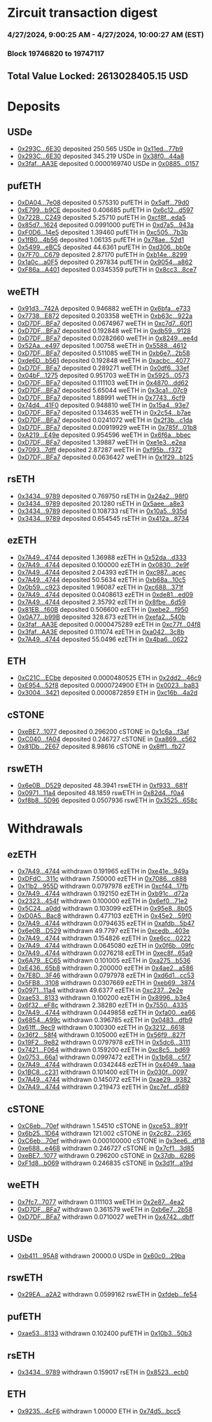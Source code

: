 # Zircuit transaction digest
### 4/27/2024, 9:00:25 AM - 4/27/2024, 10:00:27 AM (EST)
### Block 19746820 to 19747117

## Total Value Locked: 2613028405.15 USD

# Deposits
## USDe
- [0x293C...6E30](https://etherscan.io/address/0x293C6937D8D82e05B01335F7B33FBA0c8e256E30) deposited 250.565 USDe in [0x11ed...77b9](https://etherscan.io/tx/0x293C6937D8D82e05B01335F7B33FBA0c8e256E30)
- [0x293C...6E30](https://etherscan.io/address/0x293C6937D8D82e05B01335F7B33FBA0c8e256E30) deposited 345.219 USDe in [0x38f0...44a8](https://etherscan.io/tx/0x293C6937D8D82e05B01335F7B33FBA0c8e256E30)
- [0x3faf...AA3E](https://etherscan.io/address/0x3faf82B0Ffb5467cBcFF43428389a0D531D4AA3E) deposited 0.0000169740 USDe in [0x0885...0157](https://etherscan.io/tx/0x3faf82B0Ffb5467cBcFF43428389a0D531D4AA3E)
## pufETH
- [0xDA04...7e08](https://etherscan.io/address/0xDA044aab4f0B66e799DD8a1e12858eF70caE7e08) deposited 0.575310 pufETH in [0x5aff...79d0](https://etherscan.io/tx/0xDA044aab4f0B66e799DD8a1e12858eF70caE7e08)
- [0xE799...b9CE](https://etherscan.io/address/0xE799557BC4cEE9961246dBF416615E5b2b35b9CE) deposited 0.406685 pufETH in [0x6c12...d597](https://etherscan.io/tx/0xE799557BC4cEE9961246dBF416615E5b2b35b9CE)
- [0x722B...C249](https://etherscan.io/address/0x722B58ea8aC61149858756fCCe2dC19ebF0BC249) deposited 5.25710 pufETH in [0xcf8f...eda5](https://etherscan.io/tx/0x722B58ea8aC61149858756fCCe2dC19ebF0BC249)
- [0x85d7...1624](https://etherscan.io/address/0x85d7A7d40d04F5b3E1a9D3a07A858E4ecb3D1624) deposited 0.0991000 pufETH in [0xd7a5...943a](https://etherscan.io/tx/0x85d7A7d40d04F5b3E1a9D3a07A858E4ecb3D1624)
- [0xF0D6...14e5](https://etherscan.io/address/0xF0D6aEA1FaefdC8C6844c1d4316Ff21E053A14e5) deposited 1.39460 pufETH in [0xc505...7b3b](https://etherscan.io/tx/0xF0D6aEA1FaefdC8C6844c1d4316Ff21E053A14e5)
- [0x1fB0...4b56](https://etherscan.io/address/0x1fB0D131e69CdbCf7C82506881234fA0B4994b56) deposited 1.06135 pufETH in [0x78ae...52d1](https://etherscan.io/tx/0x1fB0D131e69CdbCf7C82506881234fA0B4994b56)
- [0x5499...eBC5](https://etherscan.io/address/0x5499cb96cCb73C8CcA4641479E3df3A5cf79eBC5) deposited 44.6361 pufETH in [0xd306...bb0e](https://etherscan.io/tx/0x5499cb96cCb73C8CcA4641479E3df3A5cf79eBC5)
- [0x7F70...C679](https://etherscan.io/address/0x7F705Bc15D7977C71a78Cea183E24E85D05cC679) deposited 2.87170 pufETH in [0xb14e...8299](https://etherscan.io/tx/0x7F705Bc15D7977C71a78Cea183E24E85D05cC679)
- [0x1a0c...a0F5](https://etherscan.io/address/0x1a0cB67e9BdE116Af36a9cE688Ae0e284B53a0F5) deposited 0.297834 pufETH in [0x9054...a862](https://etherscan.io/tx/0x1a0cB67e9BdE116Af36a9cE688Ae0e284B53a0F5)
- [0xF86a...A401](https://etherscan.io/address/0xF86aBC6bC92e34fB98Ac90D12D660F4792ffA401) deposited 0.0345359 pufETH in [0x8cc3...8ce7](https://etherscan.io/tx/0xF86aBC6bC92e34fB98Ac90D12D660F4792ffA401)
## weETH
- [0x91d3...742A](https://etherscan.io/address/0x91d3fde156b23bdD1eF23A3fb2A306db2998742A) deposited 0.946882 weETH in [0x6bfa...e733](https://etherscan.io/tx/0x91d3fde156b23bdD1eF23A3fb2A306db2998742A)
- [0x7738...E872](https://etherscan.io/address/0x7738B212b971765f26786FEE7ADA8ed60ceeE872) deposited 0.203358 weETH in [0xb63c...922a](https://etherscan.io/tx/0x7738B212b971765f26786FEE7ADA8ed60ceeE872)
- [0xD7DF...BFa7](https://etherscan.io/address/0xD7DF7E085214743530afF339aFC420c7c720BFa7) deposited 0.0674967 weETH in [0xc7d7...60f1](https://etherscan.io/tx/0xD7DF7E085214743530afF339aFC420c7c720BFa7)
- [0xD7DF...BFa7](https://etherscan.io/address/0xD7DF7E085214743530afF339aFC420c7c720BFa7) deposited 0.192848 weETH in [0xdb59...9128](https://etherscan.io/tx/0xD7DF7E085214743530afF339aFC420c7c720BFa7)
- [0xD7DF...BFa7](https://etherscan.io/address/0xD7DF7E085214743530afF339aFC420c7c720BFa7) deposited 0.0282660 weETH in [0x8249...ee4d](https://etherscan.io/tx/0xD7DF7E085214743530afF339aFC420c7c720BFa7)
- [0x52Aa...e497](https://etherscan.io/address/0x52Aa899454998Be5b000Ad077a46Bbe360F4e497) deposited 1.00758 weETH in [0x5588...4612](https://etherscan.io/tx/0x52Aa899454998Be5b000Ad077a46Bbe360F4e497)
- [0xD7DF...BFa7](https://etherscan.io/address/0xD7DF7E085214743530afF339aFC420c7c720BFa7) deposited 0.511085 weETH in [0xb6e7...2b58](https://etherscan.io/tx/0xD7DF7E085214743530afF339aFC420c7c720BFa7)
- [0xde6D...b561](https://etherscan.io/address/0xde6D22B7B9ff1b05aD580e073bFc6fcc00CEb561) deposited 0.192848 weETH in [0xacbc...4077](https://etherscan.io/tx/0xde6D22B7B9ff1b05aD580e073bFc6fcc00CEb561)
- [0xD7DF...BFa7](https://etherscan.io/address/0xD7DF7E085214743530afF339aFC420c7c720BFa7) deposited 0.289271 weETH in [0x0df6...33ef](https://etherscan.io/tx/0xD7DF7E085214743530afF339aFC420c7c720BFa7)
- [0x04bF...1275](https://etherscan.io/address/0x04bFbDF15487a56c103A2BE2278564cBE9301275) deposited 0.951703 weETH in [0x5925...0573](https://etherscan.io/tx/0x04bFbDF15487a56c103A2BE2278564cBE9301275)
- [0xD7DF...BFa7](https://etherscan.io/address/0xD7DF7E085214743530afF339aFC420c7c720BFa7) deposited 0.111103 weETH in [0x4870...dd62](https://etherscan.io/tx/0xD7DF7E085214743530afF339aFC420c7c720BFa7)
- [0xD7DF...BFa7](https://etherscan.io/address/0xD7DF7E085214743530afF339aFC420c7c720BFa7) deposited 5.65044 weETH in [0x3ca1...07c9](https://etherscan.io/tx/0xD7DF7E085214743530afF339aFC420c7c720BFa7)
- [0xD7DF...BFa7](https://etherscan.io/address/0xD7DF7E085214743530afF339aFC420c7c720BFa7) deposited 1.88991 weETH in [0x7743...6cf9](https://etherscan.io/tx/0xD7DF7E085214743530afF339aFC420c7c720BFa7)
- [0x74d4...41F0](https://etherscan.io/address/0x74d45A3433C1f45297977016C32A534ac7A341F0) deposited 0.948810 weETH in [0x15a4...93e7](https://etherscan.io/tx/0x74d45A3433C1f45297977016C32A534ac7A341F0)
- [0xD7DF...BFa7](https://etherscan.io/address/0xD7DF7E085214743530afF339aFC420c7c720BFa7) deposited 0.134635 weETH in [0x2c54...b7ae](https://etherscan.io/tx/0xD7DF7E085214743530afF339aFC420c7c720BFa7)
- [0xD7DF...BFa7](https://etherscan.io/address/0xD7DF7E085214743530afF339aFC420c7c720BFa7) deposited 0.0241072 weETH in [0x2f3b...c1da](https://etherscan.io/tx/0xD7DF7E085214743530afF339aFC420c7c720BFa7)
- [0xD7DF...BFa7](https://etherscan.io/address/0xD7DF7E085214743530afF339aFC420c7c720BFa7) deposited 0.00919929 weETH in [0x785f...01b8](https://etherscan.io/tx/0xD7DF7E085214743530afF339aFC420c7c720BFa7)
- [0xA219...E49e](https://etherscan.io/address/0xA21944249ADC406177f4a570F36FdA4dc504E49e) deposited 0.954596 weETH in [0x6f6a...bbec](https://etherscan.io/tx/0xA21944249ADC406177f4a570F36FdA4dc504E49e)
- [0xD7DF...BFa7](https://etherscan.io/address/0xD7DF7E085214743530afF339aFC420c7c720BFa7) deposited 1.39887 weETH in [0xe1e3...e2ea](https://etherscan.io/tx/0xD7DF7E085214743530afF339aFC420c7c720BFa7)
- [0x7093...7dff](https://etherscan.io/address/0x7093a4bCb31621A282e2a8Eb7A860D1aDaB87dff) deposited 2.87287 weETH in [0xf95b...f372](https://etherscan.io/tx/0x7093a4bCb31621A282e2a8Eb7A860D1aDaB87dff)
- [0xD7DF...BFa7](https://etherscan.io/address/0xD7DF7E085214743530afF339aFC420c7c720BFa7) deposited 0.0636427 weETH in [0x1f29...b125](https://etherscan.io/tx/0xD7DF7E085214743530afF339aFC420c7c720BFa7)
## rsETH
- [0x3434...9789](https://etherscan.io/address/0x34349c5569e7B846c3558961552D2202760A9789) deposited 0.769750 rsETH in [0x24a2...98f0](https://etherscan.io/tx/0x34349c5569e7B846c3558961552D2202760A9789)
- [0x3434...9789](https://etherscan.io/address/0x34349c5569e7B846c3558961552D2202760A9789) deposited 20.1280 rsETH in [0x5aee...a8e3](https://etherscan.io/tx/0x34349c5569e7B846c3558961552D2202760A9789)
- [0x3434...9789](https://etherscan.io/address/0x34349c5569e7B846c3558961552D2202760A9789) deposited 0.108733 rsETH in [0x10a5...935d](https://etherscan.io/tx/0x34349c5569e7B846c3558961552D2202760A9789)
- [0x3434...9789](https://etherscan.io/address/0x34349c5569e7B846c3558961552D2202760A9789) deposited 0.654545 rsETH in [0x412a...8734](https://etherscan.io/tx/0x34349c5569e7B846c3558961552D2202760A9789)
## ezETH
- [0x7A49...4744](https://etherscan.io/address/0x7A493Be5c2ce014cD049Bf178a1ac0Db1B434744) deposited 1.36988 ezETH in [0x52da...d333](https://etherscan.io/tx/0x7A493Be5c2ce014cD049Bf178a1ac0Db1B434744)
- [0x7A49...4744](https://etherscan.io/address/0x7A493Be5c2ce014cD049Bf178a1ac0Db1B434744) deposited 0.100000 ezETH in [0x0830...2e9f](https://etherscan.io/tx/0x7A493Be5c2ce014cD049Bf178a1ac0Db1B434744)
- [0x7A49...4744](https://etherscan.io/address/0x7A493Be5c2ce014cD049Bf178a1ac0Db1B434744) deposited 2.04393 ezETH in [0xc987...acec](https://etherscan.io/tx/0x7A493Be5c2ce014cD049Bf178a1ac0Db1B434744)
- [0x7A49...4744](https://etherscan.io/address/0x7A493Be5c2ce014cD049Bf178a1ac0Db1B434744) deposited 50.5634 ezETH in [0xb68a...10c5](https://etherscan.io/tx/0x7A493Be5c2ce014cD049Bf178a1ac0Db1B434744)
- [0x0b59...c923](https://etherscan.io/address/0x0b598c08F0ff34AfA51e3526De240c71e494c923) deposited 1.96087 ezETH in [0xc688...371f](https://etherscan.io/tx/0x0b598c08F0ff34AfA51e3526De240c71e494c923)
- [0x7A49...4744](https://etherscan.io/address/0x7A493Be5c2ce014cD049Bf178a1ac0Db1B434744) deposited 0.0408613 ezETH in [0xde81...ed09](https://etherscan.io/tx/0x7A493Be5c2ce014cD049Bf178a1ac0Db1B434744)
- [0x7A49...4744](https://etherscan.io/address/0x7A493Be5c2ce014cD049Bf178a1ac0Db1B434744) deposited 2.35792 ezETH in [0x8fbe...6d59](https://etherscan.io/tx/0x7A493Be5c2ce014cD049Bf178a1ac0Db1B434744)
- [0x81EB...f60B](https://etherscan.io/address/0x81EBd7698C7Cf34ebfB3E9D635F6Ab69a922f60B) deposited 0.506600 ezETH in [0xebe2...f950](https://etherscan.io/tx/0x81EBd7698C7Cf34ebfB3E9D635F6Ab69a922f60B)
- [0x0A77...b99B](https://etherscan.io/address/0x0A776ABBAAE0E2161D0E131f57e605EFbEA4b99B) deposited 328.673 ezETH in [0xefa2...540b](https://etherscan.io/tx/0x0A776ABBAAE0E2161D0E131f57e605EFbEA4b99B)
- [0x3faf...AA3E](https://etherscan.io/address/0x3faf82B0Ffb5467cBcFF43428389a0D531D4AA3E) deposited 0.0000475289 ezETH in [0xc77f...04f8](https://etherscan.io/tx/0x3faf82B0Ffb5467cBcFF43428389a0D531D4AA3E)
- [0x3faf...AA3E](https://etherscan.io/address/0x3faf82B0Ffb5467cBcFF43428389a0D531D4AA3E) deposited 0.111074 ezETH in [0xa042...3c8b](https://etherscan.io/tx/0x3faf82B0Ffb5467cBcFF43428389a0D531D4AA3E)
- [0x7A49...4744](https://etherscan.io/address/0x7A493Be5c2ce014cD049Bf178a1ac0Db1B434744) deposited 55.0496 ezETH in [0x4ba6...0622](https://etherscan.io/tx/0x7A493Be5c2ce014cD049Bf178a1ac0Db1B434744)
## ETH
- [0xC21C...ECbe](https://etherscan.io/address/0xC21C763c98aE453B32276a00270780f4Cae7ECbe) deposited 0.0000480525 ETH in [0x2dd2...46c9](https://etherscan.io/tx/0xC21C763c98aE453B32276a00270780f4Cae7ECbe)
- [0xE954...52f8](https://etherscan.io/address/0xE9548dE676021a1085A28Be7c4E9c8Da623F52f8) deposited 0.0000724900 ETH in [0x0023...ba83](https://etherscan.io/tx/0xE9548dE676021a1085A28Be7c4E9c8Da623F52f8)
- [0x3004...3421](https://etherscan.io/address/0x3004F2dedFE5451D0E9621933a51f9a33E5c3421) deposited 0.0000872859 ETH in [0xc16b...4a2d](https://etherscan.io/tx/0x3004F2dedFE5451D0E9621933a51f9a33E5c3421)
## cSTONE
- [0xeBE7...1077](https://etherscan.io/address/0xeBE7CdA5c6A7c1E2D88B80A7C8D341BaDB4d1077) deposited 0.296200 cSTONE in [0x1c6a...f3af](https://etherscan.io/tx/0xeBE7CdA5c6A7c1E2D88B80A7C8D341BaDB4d1077)
- [0xC040...fA04](https://etherscan.io/address/0xC04000F72222861666528CFE3e8D53b7bbF1fA04) deposited 0.246727 cSTONE in [0xa869...c562](https://etherscan.io/tx/0xC04000F72222861666528CFE3e8D53b7bbF1fA04)
- [0x81Db...2E67](https://etherscan.io/address/0x81Db6De760d74b11887D49Bb64e837CDAECF2E67) deposited 8.98616 cSTONE in [0x8ff1...fb27](https://etherscan.io/tx/0x81Db6De760d74b11887D49Bb64e837CDAECF2E67)
## rswETH
- [0x6e0B...D529](https://etherscan.io/address/0x6e0BA269d7858A2dB0aCe0f435A4299d6c5BD529) deposited 48.3941 rswETH in [0xf933...681f](https://etherscan.io/tx/0x6e0BA269d7858A2dB0aCe0f435A4299d6c5BD529)
- [0x0971...11a4](https://etherscan.io/address/0x097116627FE9d707b1C571a7a1313CEAA99F11a4) deposited 48.1859 rswETH in [0x82d4...f0a4](https://etherscan.io/tx/0x097116627FE9d707b1C571a7a1313CEAA99F11a4)
- [0xf8b8...5D96](https://etherscan.io/address/0xf8b8E7273B9632C9dABF323441eDED23F2bC5D96) deposited 0.0507936 rswETH in [0x3525...658c](https://etherscan.io/tx/0xf8b8E7273B9632C9dABF323441eDED23F2bC5D96)
# Withdrawals
## ezETH
- [0x7A49...4744](https://etherscan.io/address/0x7A493Be5c2ce014cD049Bf178a1ac0Db1B434744) withdrawn 0.191965 ezETH in [0xe41e...949a](https://etherscan.io/tx/0x7A493Be5c2ce014cD049Bf178a1ac0Db1B434744)
- [0xDFdC...311c](https://etherscan.io/address/0xDFdC2183d4De37227BEe9F873d1aD0F430F2311c) withdrawn 7.50000 ezETH in [0x7086...c888](https://etherscan.io/tx/0xDFdC2183d4De37227BEe9F873d1aD0F430F2311c)
- [0x11b2...955D](https://etherscan.io/address/0x11b275907c038b766d7a93A120d4849632A1955D) withdrawn 0.0797978 ezETH in [0xcf44...17fb](https://etherscan.io/tx/0x11b275907c038b766d7a93A120d4849632A1955D)
- [0x7A49...4744](https://etherscan.io/address/0x7A493Be5c2ce014cD049Bf178a1ac0Db1B434744) withdrawn 0.192150 ezETH in [0xb91c...d72a](https://etherscan.io/tx/0x7A493Be5c2ce014cD049Bf178a1ac0Db1B434744)
- [0x2323...454f](https://etherscan.io/address/0x2323EAA11430D42032284ee8530B891529FA454f) withdrawn 0.100000 ezETH in [0x6ef0...71e2](https://etherscan.io/tx/0x2323EAA11430D42032284ee8530B891529FA454f)
- [0x5C24...a0dd](https://etherscan.io/address/0x5C249Ac4fcA1EcDE4ec800872E33696218b1a0dd) withdrawn 0.103099 ezETH in [0x95e8...8b05](https://etherscan.io/tx/0x5C249Ac4fcA1EcDE4ec800872E33696218b1a0dd)
- [0xD0A5...Bac8](https://etherscan.io/address/0xD0A51FD0882bFAAA4B82f0C2Eb654840A02DBac8) withdrawn 0.477103 ezETH in [0x45e2...59f0](https://etherscan.io/tx/0xD0A51FD0882bFAAA4B82f0C2Eb654840A02DBac8)
- [0x7A49...4744](https://etherscan.io/address/0x7A493Be5c2ce014cD049Bf178a1ac0Db1B434744) withdrawn 0.0794635 ezETH in [0xafdb...5b47](https://etherscan.io/tx/0x7A493Be5c2ce014cD049Bf178a1ac0Db1B434744)
- [0x6e0B...D529](https://etherscan.io/address/0x6e0BA269d7858A2dB0aCe0f435A4299d6c5BD529) withdrawn 49.7797 ezETH in [0xcedb...403e](https://etherscan.io/tx/0x6e0BA269d7858A2dB0aCe0f435A4299d6c5BD529)
- [0x7A49...4744](https://etherscan.io/address/0x7A493Be5c2ce014cD049Bf178a1ac0Db1B434744) withdrawn 0.154826 ezETH in [0xe6cc...0222](https://etherscan.io/tx/0x7A493Be5c2ce014cD049Bf178a1ac0Db1B434744)
- [0x7A49...4744](https://etherscan.io/address/0x7A493Be5c2ce014cD049Bf178a1ac0Db1B434744) withdrawn 0.0645080 ezETH in [0x0f6b...09fc](https://etherscan.io/tx/0x7A493Be5c2ce014cD049Bf178a1ac0Db1B434744)
- [0x7A49...4744](https://etherscan.io/address/0x7A493Be5c2ce014cD049Bf178a1ac0Db1B434744) withdrawn 0.0276218 ezETH in [0xec8f...65a9](https://etherscan.io/tx/0x7A493Be5c2ce014cD049Bf178a1ac0Db1B434744)
- [0x6A79...EC65](https://etherscan.io/address/0x6A798ceb90C474AD5Ca6e6213C622C2E54b2EC65) withdrawn 0.101005 ezETH in [0xa275...b536](https://etherscan.io/tx/0x6A798ceb90C474AD5Ca6e6213C622C2E54b2EC65)
- [0xE436...65b8](https://etherscan.io/address/0xE4365Baf52D89D2dD82c44Ce37bEF62Cf0Af65b8) withdrawn 0.200000 ezETH in [0x4ae2...a586](https://etherscan.io/tx/0xE4365Baf52D89D2dD82c44Ce37bEF62Cf0Af65b8)
- [0x7E8D...3F46](https://etherscan.io/address/0x7E8D90B4d6fDbb5EFaf6fB875BC8326e6B733F46) withdrawn 0.0797978 ezETH in [0xd6d1...cc53](https://etherscan.io/tx/0x7E8D90B4d6fDbb5EFaf6fB875BC8326e6B733F46)
- [0x5FB8...3108](https://etherscan.io/address/0x5FB829Ca4cb973ad78caE7662e7dD0b15A753108) withdrawn 0.0307669 ezETH in [0xeb69...3874](https://etherscan.io/tx/0x5FB829Ca4cb973ad78caE7662e7dD0b15A753108)
- [0x0971...11a4](https://etherscan.io/address/0x097116627FE9d707b1C571a7a1313CEAA99F11a4) withdrawn 49.6377 ezETH in [0xc237...2e2e](https://etherscan.io/tx/0x097116627FE9d707b1C571a7a1313CEAA99F11a4)
- [0xae53...8133](https://etherscan.io/address/0xae5302e4D8BcfBfD9F40427cc28889C7a13D8133) withdrawn 0.100200 ezETH in [0x8996...b3e4](https://etherscan.io/tx/0xae5302e4D8BcfBfD9F40427cc28889C7a13D8133)
- [0x6f32...eF8c](https://etherscan.io/address/0x6f32A9b3323C86eB63603bE3eC18bEAbdd20eF8c) withdrawn 2.38280 ezETH in [0x7550...4335](https://etherscan.io/tx/0x6f32A9b3323C86eB63603bE3eC18bEAbdd20eF8c)
- [0x7A49...4744](https://etherscan.io/address/0x7A493Be5c2ce014cD049Bf178a1ac0Db1B434744) withdrawn 0.0449858 ezETH in [0xfa00...ea66](https://etherscan.io/tx/0x7A493Be5c2ce014cD049Bf178a1ac0Db1B434744)
- [0x6854...A99c](https://etherscan.io/address/0x68543eF2B9D86f004a7B63aFB8CE689187C8A99c) withdrawn 0.396785 ezETH in [0x0483...dfb9](https://etherscan.io/tx/0x68543eF2B9D86f004a7B63aFB8CE689187C8A99c)
- [0x61ff...9ec9](https://etherscan.io/address/0x61ff3c5CA986fFf7671ebd258b2d3181ebBa9ec9) withdrawn 0.100300 ezETH in [0x3212...6618](https://etherscan.io/tx/0x61ff3c5CA986fFf7671ebd258b2d3181ebBa9ec9)
- [0x36f2...58f4](https://etherscan.io/address/0x36f2FCa2C68BbD347532a0C5deA215d764Ce58f4) withdrawn 0.105000 ezETH in [0x56f9...827f](https://etherscan.io/tx/0x36f2FCa2C68BbD347532a0C5deA215d764Ce58f4)
- [0x19F2...9e82](https://etherscan.io/address/0x19F2893451Dc01bDa27f2b467B621947ef989e82) withdrawn 0.0797978 ezETH in [0x5dc6...3111](https://etherscan.io/tx/0x19F2893451Dc01bDa27f2b467B621947ef989e82)
- [0x7421...F064](https://etherscan.io/address/0x742105c5De6cc9b991B8901AD8eC6bB6936FF064) withdrawn 0.159200 ezETH in [0xc8c5...bd69](https://etherscan.io/tx/0x742105c5De6cc9b991B8901AD8eC6bB6936FF064)
- [0x0753...66a1](https://etherscan.io/address/0x0753462dF20cEEa1a18412793B9E4aAE6c5066a1) withdrawn 0.0997472 ezETH in [0x1b68...c5f7](https://etherscan.io/tx/0x0753462dF20cEEa1a18412793B9E4aAE6c5066a1)
- [0x7A49...4744](https://etherscan.io/address/0x7A493Be5c2ce014cD049Bf178a1ac0Db1B434744) withdrawn 0.0342448 ezETH in [0x4049...1aaa](https://etherscan.io/tx/0x7A493Be5c2ce014cD049Bf178a1ac0Db1B434744)
- [0x1BC8...c231](https://etherscan.io/address/0x1BC8225ab022c8a7620666f3E975DC363532c231) withdrawn 0.101400 ezETH in [0x030f...0097](https://etherscan.io/tx/0x1BC8225ab022c8a7620666f3E975DC363532c231)
- [0x7A49...4744](https://etherscan.io/address/0x7A493Be5c2ce014cD049Bf178a1ac0Db1B434744) withdrawn 0.145072 ezETH in [0xae29...9382](https://etherscan.io/tx/0x7A493Be5c2ce014cD049Bf178a1ac0Db1B434744)
- [0x7A49...4744](https://etherscan.io/address/0x7A493Be5c2ce014cD049Bf178a1ac0Db1B434744) withdrawn 0.219473 ezETH in [0xc7ef...d589](https://etherscan.io/tx/0x7A493Be5c2ce014cD049Bf178a1ac0Db1B434744)
## cSTONE
- [0xC6eb...70ef](https://etherscan.io/address/0xC6eb9EA170Fa66c484fDE35C314BB8404f2370ef) withdrawn 1.54510 cSTONE in [0xce53...891f](https://etherscan.io/tx/0xC6eb9EA170Fa66c484fDE35C314BB8404f2370ef)
- [0x6b25...1D64](https://etherscan.io/address/0x6b25A08115F591a7ef4d8B6c2011BB4130f61D64) withdrawn 121.002 cSTONE in [0x2c82...2365](https://etherscan.io/tx/0x6b25A08115F591a7ef4d8B6c2011BB4130f61D64)
- [0xC6eb...70ef](https://etherscan.io/address/0xC6eb9EA170Fa66c484fDE35C314BB8404f2370ef) withdrawn 0.000100000 cSTONE in [0x3ee6...df18](https://etherscan.io/tx/0xC6eb9EA170Fa66c484fDE35C314BB8404f2370ef)
- [0xe688...e468](https://etherscan.io/address/0xe68809F200A3bc652F548208c02Ba3bf307ce468) withdrawn 0.246727 cSTONE in [0x7cf1...3d85](https://etherscan.io/tx/0xe68809F200A3bc652F548208c02Ba3bf307ce468)
- [0xeBE7...1077](https://etherscan.io/address/0xeBE7CdA5c6A7c1E2D88B80A7C8D341BaDB4d1077) withdrawn 0.296200 cSTONE in [0x37db...6286](https://etherscan.io/tx/0xeBE7CdA5c6A7c1E2D88B80A7C8D341BaDB4d1077)
- [0xF1d8...b069](https://etherscan.io/address/0xF1d86862b384623A59FD76d62C5b09613c5eb069) withdrawn 0.246835 cSTONE in [0x3d1f...a19d](https://etherscan.io/tx/0xF1d86862b384623A59FD76d62C5b09613c5eb069)
## weETH
- [0x7fc7...7077](https://etherscan.io/address/0x7fc7e899784f2B7585b437B5fAC830CCB5607077) withdrawn 0.111103 weETH in [0x2e87...4ea2](https://etherscan.io/tx/0x7fc7e899784f2B7585b437B5fAC830CCB5607077)
- [0xD7DF...BFa7](https://etherscan.io/address/0xD7DF7E085214743530afF339aFC420c7c720BFa7) withdrawn 0.361579 weETH in [0xb6e7...2b58](https://etherscan.io/tx/0xD7DF7E085214743530afF339aFC420c7c720BFa7)
- [0xD7DF...BFa7](https://etherscan.io/address/0xD7DF7E085214743530afF339aFC420c7c720BFa7) withdrawn 0.0710027 weETH in [0x4742...dbff](https://etherscan.io/tx/0xD7DF7E085214743530afF339aFC420c7c720BFa7)
## USDe
- [0xb411...95A8](https://etherscan.io/address/0xb411e60e10d597d52Df85c752F05e077675795A8) withdrawn 20000.0 USDe in [0x60c0...29ba](https://etherscan.io/tx/0xb411e60e10d597d52Df85c752F05e077675795A8)
## rswETH
- [0x29EA...a2A2](https://etherscan.io/address/0x29EA3bc51EfC0BdB44F3712cEb4081CD041ba2A2) withdrawn 0.0599162 rswETH in [0xfdeb...fe54](https://etherscan.io/tx/0x29EA3bc51EfC0BdB44F3712cEb4081CD041ba2A2)
## pufETH
- [0xae53...8133](https://etherscan.io/address/0xae5302e4D8BcfBfD9F40427cc28889C7a13D8133) withdrawn 0.102400 pufETH in [0x10b3...50b3](https://etherscan.io/tx/0xae5302e4D8BcfBfD9F40427cc28889C7a13D8133)
## rsETH
- [0x3434...9789](https://etherscan.io/address/0x34349c5569e7B846c3558961552D2202760A9789) withdrawn 0.159017 rsETH in [0x8523...ecb0](https://etherscan.io/tx/0x34349c5569e7B846c3558961552D2202760A9789)
## ETH
- [0x9235...4cF6](https://etherscan.io/address/0x9235397B559382a9Ea7646280a38e31B12Af4cF6) withdrawn 1.00000 ETH in [0x74d5...bcc5](https://etherscan.io/tx/0x9235397B559382a9Ea7646280a38e31B12Af4cF6)
